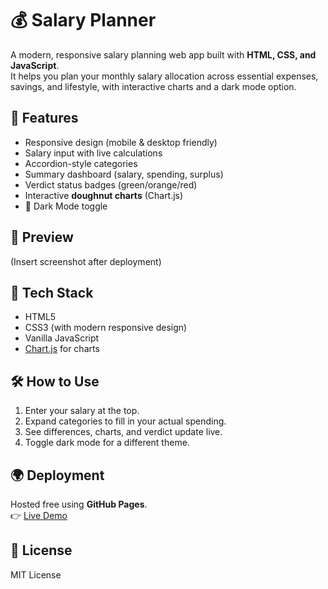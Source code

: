 # 💰 Salary Planner

A modern, responsive salary planning web app built with **HTML, CSS, and JavaScript**.  
It helps you plan your monthly salary allocation across essential expenses, savings, and lifestyle, with interactive charts and a dark mode option.

## 🚀 Features
- Responsive design (mobile & desktop friendly)
- Salary input with live calculations
- Accordion-style categories
- Summary dashboard (salary, spending, surplus)
- Verdict status badges (green/orange/red)
- Interactive **doughnut charts** (Chart.js)
- 🌙 Dark Mode toggle

## 📸 Preview
(Insert screenshot after deployment)

## 🔧 Tech Stack
- HTML5
- CSS3 (with modern responsive design)
- Vanilla JavaScript
- [Chart.js](https://www.chartjs.org/) for charts

## 🛠️ How to Use
1. Enter your salary at the top.
2. Expand categories to fill in your actual spending.
3. See differences, charts, and verdict update live.
4. Toggle dark mode for a different theme.

## 🌍 Deployment
Hosted free using **GitHub Pages**.  
👉 [Live Demo](https://amitgoswami-ui.github.io/salary-planner/)

## 📜 License
MIT License
